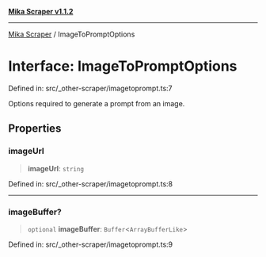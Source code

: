 [**Mika Scraper v1.1.2**](../README.md)

***

[Mika Scraper](../README.md) / ImageToPromptOptions

# Interface: ImageToPromptOptions

Defined in: src/\_other-scraper/imagetoprompt.ts:7

Options required to generate a prompt from an image.

## Properties

### imageUrl

> **imageUrl**: `string`

Defined in: src/\_other-scraper/imagetoprompt.ts:8

***

### imageBuffer?

> `optional` **imageBuffer**: `Buffer`\<`ArrayBufferLike`\>

Defined in: src/\_other-scraper/imagetoprompt.ts:9
